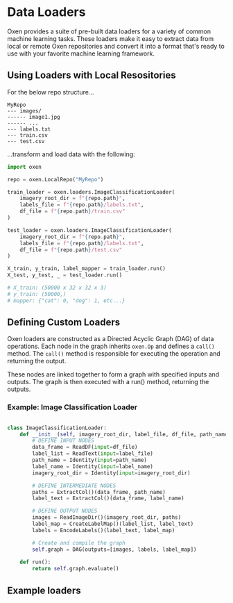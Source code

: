 # Data Loaders

Oxen provides a suite of pre-built data loaders for a variety of common machine learning tasks. These loaders make it easy to extract data from local or remote Oxen repositories and convert it into a format that's ready to use with your favorite machine learning framework.


## Using Loaders with Local Resositories 

For the below repo structure...

```
MyRepo
--- images/
------ image1.jpg 
------ ...
--- labels.txt
--- train.csv
--- test.csv 
```

...transform and load data with the following:

```python
import oxen 

repo = oxen.LocalRepo("MyRepo")

train_loader = oxen.loaders.ImageClassificationLoader(
    imagery_root_dir = f"{repo.path}",
    labels_file = f"{repo.path}/labels.txt", 
    df_file = f"{repo.path}/train.csv"
)

test_loader = oxen.loaders.ImageClassificationLoader(
    imagery_root_dir = f"{repo.path}",
    labels_file = f"{repo.path}/labels.txt", 
    df_file = f"{repo.path}/test.csv"
)

X_train, y_train, label_mapper = train_loader.run()
X_test, y_test, _ = test_loader.run()

# X_train: (50000 x 32 x 32 x 3)
# y_train: (50000,)
# mapper: {"cat": 0, "dog": 1, etc...}
```


## Defining Custom Loaders 

Oxen loaders are constructed as a Directed Acyclic Graph (DAG) of data operations. Each node in the graph inherits `oxen.Op` and defines a `call()` method. The `call()` method is responsible for executing the operation and returning the output.

These nodes are linked together to form a graph with specified inputs and outputs. The graph is then executed with a run() method, returning the outputs. 

### Example: Image Classification Loader


```python

class ImageClassificationLoader:
    def __init__(self, imagery_root_dir, label_file, df_file, path_name, label_name):
        # DEFINE INPUT NODES
        data_frame = ReadDF(input=df_file)
        label_list = ReadText(input=label_file) 
        path_name = Identity(input=path_name) 
        label_name = Identity(input=label_name)
        imagery_root_dir = Identity(input=imagery_root_dir) 

        # DEFINE INTERMEDIATE NODES
        paths = ExtractCol()(data_frame, path_name) 
        label_text = ExtractCol()(data_frame, label_name)

        # DEFINE OUTPUT NODES 
        images = ReadImageDir()(imagery_root_dir, paths) 
        label_map = CreateLabelMap()(label_list, label_text)
        labels = EncodeLabels()(label_text, label_map)

        # Create and compile the graph
        self.graph = DAG(outputs=[images, labels, label_map])
    
    def run():
        return self.graph.evaluate()

```

## Example loaders